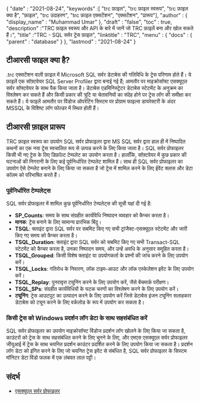 {
  "date" : "2021-08-24",
  "keywords" :[ "trc फ़ाइल", "trc फ़ाइल स्वरूप", "trc फ़ाइल क्या है", "फ़ाइल", "trc उदाहरण", "trc फ़ाइल एक्सटेंशन", "एक्सटेंशन", "प्रारूप"],
  "author" : {
    "display_name" : "Muhammad Umar"
},
  "draft" : "false",
  "toc" : true,
  "description" :"TRC फ़ाइल स्वरूप और API के बारे में जानें जो TRC फ़ाइलें बना और खोल सकते हैं।",
  "title" :"TRC - SQL सर्वर ट्रेस फ़ाइल",
  "linktitle" : "TRC",
  "menu" : {
    "docs" : {
      "parent" : "database"
}
},
  "lastmod" : "2021-08-24"
}

## टीआरसी फाइल क्या है?
.trc एक्सटेंशन वाली फ़ाइल में Microsoft SQL सर्वर डेटाबेस की गतिविधि के ट्रेस परिणाम होते हैं। ये फ़ाइलें एक सॉफ़्टवेयर SQL Server Profiler द्वारा बनाई गई हैं; आमतौर पर माइक्रोसॉफ्ट एसक्यूएल सर्वर सॉफ्टवेयर के साथ पैक किया जाता है। डेटाबेस एडमिनिस्ट्रेटर डेटाबेस स्टेटमेंट के अनुक्रम का विश्लेषण कर सकते हैं और किसी प्रकार की त्रुटि या चेतावनियों का संदेह होने पर ट्रेस लॉग की समीक्षा कर सकते हैं। ये फाइलें आमतौर पर विंडोज ऑपरेटिंग सिस्टम पर प्रोग्राम फाइल्स डायरेक्टरी के अंदर MSSQL के विशिष्ट लॉग फोल्डर में स्थित होती हैं।

## टीआरसी फ़ाइल प्रारूप
TRC फ़ाइल स्वरूप का उपयोग SQL सर्वर प्रोफाइलर द्वारा MS SQL सर्वर द्वारा हाल ही में निष्पादित कथनों का एक नया ट्रेस स्वचालित रूप से उत्पन्न करने के लिए किया जाता है। SQL सर्वर प्रोफाइलर किसी भी नए ट्रेस के लिए डिफ़ॉल्ट टेम्पलेट का उपयोग करता है। हालाँकि, सॉफ़्टवेयर में कुछ प्रकार की घटनाओं की निगरानी के लिए कई पूर्वनिर्धारित टेम्पलेट शामिल हैं। साथ ही SQL सर्वर प्रोफाइलर का उपयोग ऐसे टेम्प्लेट बनाने के लिए किया जा सकता है जो ट्रेस में शामिल करने के लिए ईवेंट क्लास और डेटा कॉलम को परिभाषित करते हैं।

### पूर्वनिर्धारित टेम्पलेट्स
SQL सर्वर प्रोफाइलर में शामिल कुछ पूर्वनिर्धारित टेम्पलेट्स की सूची यहां दी गई है:
- **SP_Counts**: समय के साथ संग्रहीत कार्यविधि निष्पादन व्यवहार को कैप्चर करता है।
- **मानक**: ट्रेस बनाने के लिए सामान्य प्रारंभिक बिंदु।
- **TSQL**: क्लाइंट द्वारा SQL सर्वर पर सबमिट किए गए सभी ट्रांजैक्ट-एसक्यूएल स्टेटमेंट और जारी किए गए समय को कैप्चर करता है।
- **TSQL_Duration**: क्लाइंट द्वारा SQL सर्वर को सबमिट किए गए सभी Transact-SQL स्टेटमेंट को कैप्चर करता है, उनका निष्पादन समय, और उन्हें अवधि के अनुसार समूहित करता है।
- **TSQL_Grouped**: किसी विशेष क्लाइंट या उपयोगकर्ता के प्रश्नों की जांच करने के लिए उपयोग करें।
- **TSQL_Locks**: गतिरोध के निवारण, लॉक टाइम-आउट और लॉक एस्केलेशन इवेंट के लिए उपयोग करें।
- **TSQL_Replay**: पुनरावृत्त ट्यूनिंग करने के लिए उपयोग करें, जैसे बेंचमार्क परीक्षण।
- **TSQL_SPs**: संग्रहीत कार्यविधियों के घटक चरणों का विश्लेषण करने के लिए उपयोग करें।
- **ट्यूनिंग**: ट्रेस आउटपुट का उत्पादन करने के लिए उपयोग करें जिसे डेटाबेस इंजन ट्यूनिंग सलाहकार डेटाबेस को ट्यून करने के लिए वर्कलोड के रूप में उपयोग कर सकता है।
### किसी ट्रेस को Windows प्रदर्शन लॉग डेटा के साथ सहसंबंधित करें
SQL सर्वर प्रोफाइलर का उपयोग माइक्रोसॉफ्ट विंडोज प्रदर्शन लॉग खोलने के लिए किया जा सकता है, काउंटरों को ट्रेस के साथ सहसंबंधित करने के लिए चुनने के लिए, और एमएस एसक्यूएल सर्वर प्रोफाइलर जीयूआई में ट्रेस के साथ चयनित प्रदर्शन काउंटर प्रदर्शित करने के लिए उपयोग किया जा सकता है। प्रदर्शन लॉग डेटा को इंगित करने के लिए जो चयनित ट्रेस इवेंट से संबंधित है, SQL सर्वर प्रोफाइलर के सिस्टम मॉनिटर डेटा विंडो फलक में एक लंबवत लाल पट्टी।


## संदर्भ ##

* [एसक्यूएल सर्वर प्रोफाइलर](https://learn.microsoft.com/en-us/sql/tools/sql-server-profiler/sql-server-profiler?view=sql-server-ver15)

